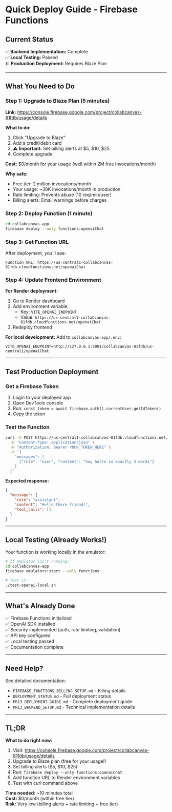 # Quick Deploy Guide - Firebase Functions

## Current Status

✅ **Backend Implementation:** Complete  
✅ **Local Testing:** Passed  
⏸️ **Production Deployment:** Requires Blaze Plan  

---

## What You Need to Do

### Step 1: Upgrade to Blaze Plan (5 minutes)

**Link:** https://console.firebase.google.com/project/collabcanvas-81fdb/usage/details

**What to do:**
1. Click "Upgrade to Blaze"
2. Add a credit/debit card
3. ⚠️ **Important:** Set billing alerts at $5, $10, $25
4. Complete upgrade

**Cost:** $0/month for your usage (well within 2M free invocations/month)

**Why safe:**
- Free tier: 2 million invocations/month
- Your usage: ~30K invocations/month in production
- Rate limiting: Prevents abuse (10 req/min/user)
- Billing alerts: Email warnings before charges

### Step 2: Deploy Function (1 minute)

```bash
cd collabcanvas-app
firebase deploy --only functions:openaiChat
```

### Step 3: Get Function URL

After deployment, you'll see:
```
Function URL: https://us-central1-collabcanvas-81fdb.cloudfunctions.net/openaiChat
```

### Step 4: Update Frontend Environment

**For Render deployment:**
1. Go to Render dashboard
2. Add environment variable:
   - Key: `VITE_OPENAI_ENDPOINT`
   - Value: `https://us-central1-collabcanvas-81fdb.cloudfunctions.net/openaiChat`
3. Redeploy frontend

**For local development:**
Add to `collabcanvas-app/.env`:
```
VITE_OPENAI_ENDPOINT=http://127.0.0.1:5001/collabcanvas-81fdb/us-central1/openaiChat
```

---

## Test Production Deployment

### Get a Firebase Token

1. Login to your deployed app
2. Open DevTools console
3. Run: `const token = await firebase.auth().currentUser.getIdToken()`
4. Copy the token

### Test the Function

```bash
curl -X POST https://us-central1-collabcanvas-81fdb.cloudfunctions.net/openaiChat \
  -H "Content-Type: application/json" \
  -H "Authorization: Bearer YOUR_TOKEN_HERE" \
  -d '{
    "messages": [
      {"role": "user", "content": "Say hello in exactly 3 words"}
    ]
  }'
```

**Expected response:**
```json
{
  "message": {
    "role": "assistant",
    "content": "Hello there friend!",
    "tool_calls": []
  }
}
```

---

## Local Testing (Already Works!)

Your function is working locally in the emulator:

```bash
# If emulator isn't running:
cd collabcanvas-app
firebase emulators:start --only functions

# Test it:
./test-openai-local.sh
```

---

## What's Already Done

✅ Firebase Functions initialized  
✅ OpenAI SDK installed  
✅ Security implemented (auth, rate limiting, validation)  
✅ API key configured  
✅ Local testing passed  
✅ Documentation complete  

---

## Need Help?

See detailed documentation:
- `FIREBASE_FUNCTIONS_BILLING_SETUP.md` - Billing details
- `DEPLOYMENT_STATUS.md` - Full deployment status
- `PR13_DEPLOYMENT_GUIDE.md` - Complete deployment guide
- `PR13_BACKEND_SETUP.md` - Technical implementation details

---

## TL;DR

**What to do right now:**
1. Visit: https://console.firebase.google.com/project/collabcanvas-81fdb/usage/details
2. Upgrade to Blaze plan (free for your usage!)
3. Set billing alerts ($5, $10, $25)
4. Run: `firebase deploy --only functions:openaiChat`
5. Add function URL to Render environment variables
6. Test with curl command above

**Time needed:** ~10 minutes total  
**Cost:** $0/month (within free tier)  
**Risk:** Very low (billing alerts + rate limiting + free tier)

